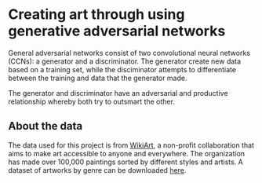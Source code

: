 # Creating art through using generative adversarial networks

General adversarial networks consist of two convolutional neural networks (CCNs): a generator and a discriminator. The generator create new data based on a training set, while the disciminator attempts to differentiate between the training and data that the generator made.

The generator and discriminator have an adversarial and productive relationship whereby both try to outsmart the other.

## About the data
The data used for this project is from [WikiArt](https://www.wikiart.org), a non-profit collaboration that aims to make art accessible to anyone and everywhere. The organization has made over 100,000 paintings sorted by different styles and artists. A dataset of artworks by genre can be downloaded [here](https://www.kaggle.com/ipythonx/wikiart-gangogh-creating-art-gan).
